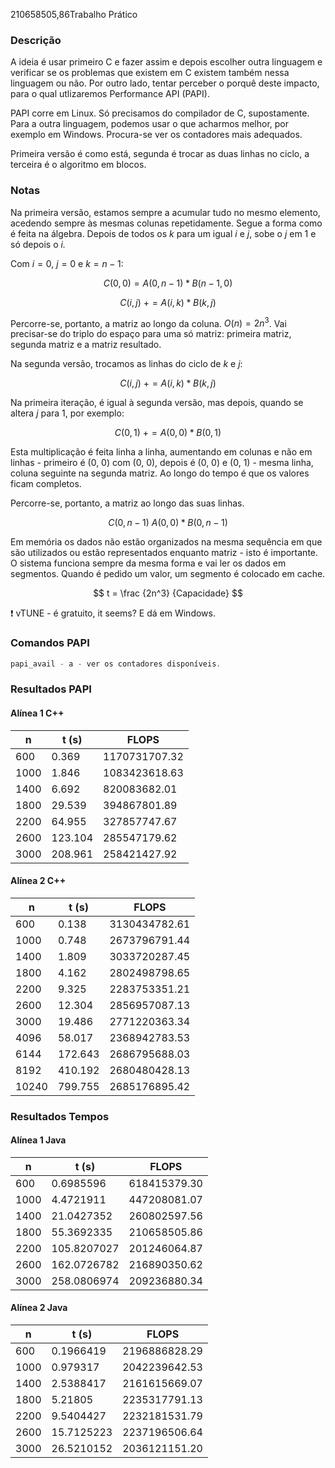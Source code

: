 210658505,86Trabalho Prático

### Descrição

A ideia é usar primeiro C e fazer assim e depois escolher outra linguagem e verificar se os problemas que existem em C existem também nessa linguagem ou não. Por outro lado, tentar perceber o porquê deste impacto, para o qual utlizaremos Performance API (PAPI).

PAPI corre em Linux. Só precisamos do compilador de C, supostamente. Para a outra linguagem, podemos usar o que acharmos melhor, por exemplo em Windows. Procura-se ver os contadores mais adequados.

Primeira versão é como está, segunda é trocar as duas linhas no ciclo, a terceira é o algoritmo em blocos.

### Notas

Na primeira versão, estamos sempre a acumular tudo no mesmo elemento, acedendo sempre às mesmas colunas repetidamente. Segue a forma como é feita na álgebra. Depois de todos os *k* para um igual *i* e *j*, sobe o *j* em 1 e só depois o *i.* 

Com $i = 0$, $j = 0$ e $k = n - 1$:

$$
C(0, 0) = A(0, n - 1)*B(n-1, 0)
$$

$$
C(i, j) \text { } += A(i, k) * B(k, j)
$$

Percorre-se, portanto, a matriz ao longo da coluna. $O(n) = 2n^3$. Vai precisar-se do triplo do espaço para uma só matriz: primeira matriz, segunda matriz e a matriz resultado.

Na segunda versão, trocamos as linhas do ciclo de *k* e *j*:

$$
C(i, j) \text { } += A(i, k) * B(k, j)
$$

Na primeira iteração, é igual à segunda versão, mas depois, quando se altera *j* para 1, por exemplo:

$$
C(0, 1) \text { }+= A(0, 0)*B(0, 1)
$$

Esta multiplicação é feita linha a linha, aumentando em colunas e não em linhas - primeiro é (0, 0) com (0, 0), depois é (0, 0) e (0, 1) - mesma linha, coluna seguinte na segunda matriz. Ao longo do tempo é que os valores ficam completos.

Percorre-se, portanto, a matriz ao longo das suas linhas.

$$
C(0, n - 1) \text { } A(0, 0) * B(0,n - 1)
$$

Em memória os dados não estão organizados na mesma sequência em que são utilizados ou estão representados enquanto matriz - isto é importante. O sistema funciona sempre da mesma forma e vai ler os dados em segmentos. Quando é pedido um valor, um segmento é colocado em cache.

$$
t = \frac {2n^3} {Capacidade} 
$$

<aside>
❗ vTUNE - é gratuito, it seems? E dá em Windows.
</aside>

### Comandos PAPI

```jsx
papi_avail - a - ver os contadores disponíveis.
```

### Resultados PAPI

#### Alínea 1 C++

| n    | t (s)   | FLOPS         |
| ---- | ------- | ------------- |
| 600  | 0.369   | 1170731707.32 |
| 1000 | 1.846   | 1083423618.63 |
| 1400 | 6.692   | 820083682.01  |
| 1800 | 29.539  | 394867801.89  |
| 2200 | 64.955  | 327857747.67  |
| 2600 | 123.104 | 285547179.62  |
| 3000 | 208.961 | 258421427.92  |

#### Alínea 2 C++

| n     | t (s)   | FLOPS         |
| ----- | ------- | ------------- |
| 600   | 0.138   | 3130434782.61 |
| 1000  | 0.748   | 2673796791.44 |
| 1400  | 1.809   | 3033720287.45 |
| 1800  | 4.162   | 2802498798.65 |
| 2200  | 9.325   | 2283753351.21 |
| 2600  | 12.304  | 2856957087.13 |
| 3000  | 19.486  | 2771220363.34 |
| 4096  | 58.017  | 2368942783.53 |
| 6144  | 172.643 | 2686795688.03 |
| 8192  | 410.192 | 2680480428.13 |
| 10240 | 799.755 | 2685176895.42 |

### Resultados Tempos

#### Alínea 1 Java

| n    | t (s)       | FLOPS        |
| ---- | ----------- | ------------ |
| 600  | 0.6985596   | 618415379.30 |
| 1000 | 4.4721911   | 447208081.07 |
| 1400 | 21.0427352  | 260802597.56 |
| 1800 | 55.3692335  | 210658505.86 |
| 2200 | 105.8207027 | 201246064.87 |
| 2600 | 162.0726782 | 216890350.62 |
| 3000 | 258.0806974 | 209236880.34 |

#### **Alínea 2** Java

| **n** | t (s)      | FLOPS         |
| ----- | ---------- | ------------- |
| 600   | 0.1966419  | 2196886828.29 |
| 1000  | 0.979317   | 2042239642.53 |
| 1400  | 2.5388417  | 2161615669.07 |
| 1800  | 5.21805    | 2235317791.13 |
| 2200  | 9.5404427  | 2232181531.79 |
| 2600  | 15.7125223 | 2237196506.64 |
| 3000  | 26.5210152 | 2036121151.20 |

